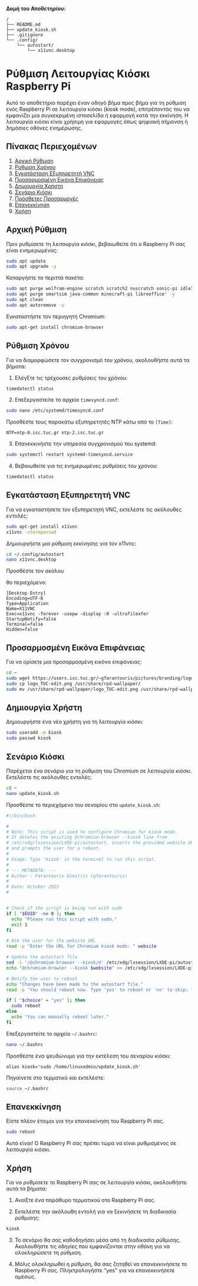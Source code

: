 **Δομή του Αποθετηρίου:**

```
/
├── README.md
├── update_kiosk.sh
├── .gitignore
└── .config/
    └── autostart/
        └── x11vnc.desktop
```

# Ρύθμιση Λειτουργίας Κιόσκι Raspberry Pi

Αυτό το αποθετήριο παρέχει έναν οδηγό βήμα προς βήμα για τη ρύθμιση ενός Raspberry Pi σε λειτουργία κιόσκι (kiosk mode), επιτρέποντάς του να εμφανίζει μια συγκεκριμένη ιστοσελίδα ή εφαρμογή κατά την εκκίνηση. Η λειτουργία κιόσκι είναι χρήσιμη για εφαρμογές όπως ψηφιακή σήμανση ή δημόσιες οθόνες ενημέρωσης.

## Πίνακας Περιεχομένων

1. [Αρχική Ρύθμιση](#αρχική-ρύθμιση)
2. [Ρύθμιση Χρόνου](#ρύθμιση-χρόνου)
3. [Εγκατάσταση Εξυπηρετητή VNC](#εγκατάσταση-εξυπηρετητή-vnc)
4. [Προσαρμοσμένη Εικόνα Επιφάνειας](#προσαρμοσμένη-εικόνα-επιφάνειας)
5. [Δημιουργία Χρήστη](#δημιουργία-χρήστη)
6. [Σενάριο Κιόσκι](#σενάριο-κιόσκι)
7. [Πρόσθετες Προσαρμογές](#πρόσθετες-προσαρμογές)
8. [Επανεκκίνηση](#επανεκκίνηση)
9. [Χρήση](#χρήση)

## Αρχική Ρύθμιση

Πριν ρυθμίσετε τη λειτουργία κιόσκι, βεβαιωθείτε ότι ο Raspberry Pi σας είναι ενημερωμένος:

```bash
sudo apt update
sudo apt upgrade -y
```

Καταργήστε τα περιττά πακέτα:

```bash
sudo apt purge wolfram-engine scratch scratch2 nuscratch sonic-pi idle3 -y
sudo apt purge smartsim java-common minecraft-pi libreoffice* -y
sudo apt clean
sudo apt autoremove -y
```

Εγκαταστήστε τον περιηγητή Chromium:

```bash
sudo apt-get install chromium-browser
```

## Ρύθμιση Χρόνου

Για να διαμορφώσετε τον συγχρονισμό του χρόνου, ακολουθήστε αυτά τα βήματα:

1. Ελέγξτε τις τρέχουσες ρυθμίσεις του χρόνου:

```bash
timedatectl status
```

2. Επεξεργαστείτε το αρχείο `timesyncd.conf`:

```bash
sudo nano /etc/systemd/timesyncd.conf
```

Προσθέστε τους παρακάτω εξυπηρετητές NTP κάτω από το `[Time]`:

```
NTP=ntp-0.isc.tuc.gr ntp-2.isc.tuc.gr
```

3. Επανεκκινήστε την υπηρεσία συγχρονισμού του systemd:

```bash
sudo systemctl restart systemd-timesyncd.service
```

4. Βεβαιωθείτε για τις ενημερωμένες ρυθμίσεις του χρόνου:

```bash
timedatectl status
```

## Εγκατάσταση Εξυπηρετητή VNC

Για να εγκαταστήσετε τον εξυπηρετητή VNC, εκτελέστε τις ακόλουθες εντολές:

```bash
sudo apt-get install x11vnc
x11vnc -storepasswd
```

Δημιουργήστε μια ρύθμιση εκκίνησης για τον x11vnc:

```bash
cd ~/.config/autostart
nano x11vnc.desktop
```

Προσθέστε τον ακόλου

θο περιεχόμενο:

```plaintext
[Desktop Entry]
Encoding=UTF-8
Type=Application
Name=X11VNC
Exec=x11vnc -forever -usepw -display :0 -ultrafilexfer
StartupNotify=false
Terminal=false
Hidden=false
```

## Προσαρμοσμένη Εικόνα Επιφάνειας

Για να ορίσετε μια προσαρμοσμένη εικόνα επιφάνειας:

```bash
cd ~
sudo wget https://users.isc.tuc.gr/~gfarantouris/pictures/branding/logo_TUC-edit.png
sudo cp logo_TUC-edit.png /usr/share/rpd-wallpaper/
sudo mv /usr/share/rpd-wallpaper/logo_TUC-edit.png /usr/share/rpd-wallpaper/logo_TUC.png
```

## Δημιουργία Χρήστη

Δημιουργήστε ένα νέο χρήστη για τη λειτουργία κιόσκι:

```bash
sudo useradd -m kiosk
sudo passwd kiosk
```

## Σενάριο Κιόσκι

Παρέχεται ένα σενάριο για τη ρύθμιση του Chromium σε λειτουργία κιόσκι. Εκτελέστε τις ακόλουθες εντολές:

```bash
cd ~
nano update_kiosk.sh
```

Προσθέστε το περιεχόμενο του σεναρίου στο `update_kiosk.sh`:

```bash
#!/bin/bash

#
# Note: This script is used to configure Chromium for kiosk mode.
# It deletes the existing @chromium-browser --kiosk line from
# /etc/xdg/lxsession/LXDE-pi/autostart, inserts the provided website URL,
# and prompts the user for a reboot.
#
# Usage: Type 'kiosk' in the terminal to run this script.
#
# --- METADATA: ---
# Author : Farantouris Dimitris (gfarantouris)
#
# Date: October 2023
#


# Check if the script is being run with sudo
if [ "$EUID" -ne 0 ]; then
  echo "Please run this script with sudo."
  exit 1
fi

# Ask the user for the website URL
read -p "Enter the URL for Chromium kiosk mode: " website

# Update the autostart file
sed -i '/@chromium-browser --kiosk/d' /etc/xdg/lxsession/LXDE-pi/autostart
echo "@chromium-browser --kiosk $website" >> /etc/xdg/lxsession/LXDE-pi/autostart

# Notify the user to reboot
echo "Changes have been made to the autostart file."
read -p "You should reboot now. Type 'yes' to reboot or 'no' to skip: " choice

if [ "$choice" = "yes" ]; then
  sudo reboot
else
  echo "You can manually reboot later."
fi
```

Επεξεργαστείτε το αρχείο `~/.bashrc`:

```bash
nano ~/.bashrc
```

Προσθέστε ένα ψευδώνυμο για την εκτέλεση του σεναρίου κιόσκι:

```plaintext
alias kiosk='sudo /home/linuxadmin/update_kiosk.sh'
```

Πηγαίνετε στο τερματικό και εκτελέστε:

```bash
source ~/.bashrc
```

## Επανεκκίνηση

Είστε πλέον έτοιμοι για την επανεκκίνηση του Raspberry Pi σας.

```bash
sudo reboot
```

Αυτό είναι! Ο Raspberry Pi σας πρέπει τώρα να είναι ρυθμισμένος σε λειτουργία κιόσκι.

## Χρήση

Για να ρυθμίσετε το Raspberry Pi σας σε λειτουργία κιόσκι, ακολουθήστε αυτά τα βήματα:

1. Ανοίξτε ένα παράθυρο τερματικού στο Raspberry Pi σας.

2. Εκτελέστε την ακόλουθη εντολή για να ξεκινήσετε τη διαδικασία ρύθμισης:

```bash
kiosk
```

3. Το σενάριο θα σας καθοδηγήσει μέσα από τη διαδικασία ρύθμισης. Ακολουθήστε τις οδηγίες που εμφανίζονται στην οθόνη για να ολοκληρώσετε τη ρύθμιση.

4. Μόλις ολοκληρωθεί η ρύθμιση, θα σας ζητηθεί να επανεκκινήσετε το Raspberry Pi σας. Πληκτρολογήστε "yes" για να επανεκκινήσετε αμέσως.
